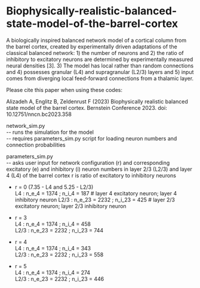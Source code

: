 # Biophysically-realistic-balanced-state-model-of-the-barrel-cortex

A biologically inspired balanced network model of a cortical column from the barrel cortex, created by experimentally driven adaptations of the classical balanced network: 1) the number of neurons and 2) the ratio of inhibitory to excitatory neurons are determined by experimentally measured neural densities [3]. 3) The model has local rather than random connections and 4) possesses granular (L4) and supragranular (L2/3) layers and 5) input comes from diverging local feed-forward connections from a thalamic layer. 

Please cite this paper when using these codes:

Alizadeh A, Englitz B, Zeldenrust F (2023) Biophysically realistic balanced state model of the barrel cortex. Bernstein Conference 2023. doi: 10.12751/nncn.bc2023.358

network_sim.py  
                      -- runs the simulation for the model  
                      -- requires parameters_sim.py script for loading neuron numbers and connection probabilities  

parameters_sim.py  
                      -- asks user input for network configuration (r) and corresponding excitatory (e) and inhibitory (i) neuron numbers in layer 2/3 (L2/3) and layer 4 (L4) of the barrel cortex
r is ratio of excitatory to inhibitory neurons

*	r = 0 (7.35 - L4 and 5.25 - L2/3)  
L4   : n_e_4 = 1374 ; n_i_4 = 187   # layer 4 excitatory neuron; layer 4 inhibitory neuron
L2/3 : n_e_23 = 2232 ; n_i_23 = 425     # layer 2/3 excitatory neuron; layer 2/3 inhibitory neuron

*	r = 3  
L4   : n_e_4 = 1374 ; n_i_4 = 458  
L2/3 : n_e_23 = 2232 ; n_i_23 = 744  

*	r = 4  
L4   : n_e_4 = 1374 ; n_i_4 = 343  
L2/3 : n_e_23 = 2232 ; n_i_23 = 558  
                           
*	r = 5  
L4   : n_e_4 = 1374 ; n_i_4 = 274  
L2/3 : n_e_23 = 2232 ; n_i_23 = 446
